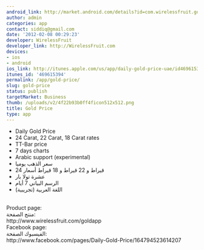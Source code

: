 ```yaml
---
android_link: http://market.android.com/details?id=com.wirelessfruit.goldprice&hl=en
author: admin
categories: app
contact: siddiq@gmail.com
date: '2012-02-08 00:29:23'
developer: WirelessFruit
developer_link: http://WirelessFruit.com
devices: 
- ios
- android
ios_link: http://itunes.apple.com/us/app/daily-gold-price-uae/id469615394?ls=1%26mt=8
itunes_id: '469615394'
permalink: /app/gold-price/
slug: gold-price
status: publish
targetMarket: Business
thumb: /uploads/v2/4f22b93b0ff4ficon512x512.png
title: Gold Price
type: app
---
```


- Daily Gold Price<br />
- 24 Carat, 22 Carat, 18 Carat rates<br />
- TT-Bar price<br />
- 7 days charts<br />
- Arabic support (experimental)<br />
- سعر الذهب يوميا<br />
- 24 قيراط و 22 قيراط و 18 قيراط أسعار<br />
- عشرة تولا بار<br />
- الرسم البياني 7 أيام<br />
- اللغة العربية (تجريبية)<br />
<br />
Product page:<br />
منتج الصفحة:<br />
http://www.wirelessfruit.com/goldapp<br />
Facebook page:<br />
الفيسبوك الصفحة:<br />
http://www.facebook.com/pages/Daily-Gold-Price/164794523614207<br />
